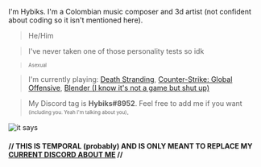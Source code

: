 I'm Hybiks. I'm a Colombian music composer and 3d artist (not confident about coding so it isn't mentioned here). 

> He/Him

> I've never taken one of those personality tests so idk 

> <sub><sup>Asexual</sup></sub>

> I'm currently playing: [Death Stranding](https://store.steampowered.com/app/1850570/DEATH_STRANDING_DIRECTORS_CUT/), [Counter-Strike: Global Offensive](https://store.steampowered.com/app/730/CounterStrike_Global_Offensive/), [Blender (I know it's not a game but shut up)](https://store.steampowered.com/app/365670/Blender/)

> My Discord tag is __Hybiks#8952__. Feel free to add me if you want <sub><sup>(including you. Yeah I'm talking about you)</sup></sub>.

![it says](https://media.discordapp.net/attachments/943268694778322944/970164986649382952/under_construction.png)

 #### // THIS IS TEMPORAL (probably) AND IS ONLY MEANT TO REPLACE MY [CURRENT DISCORD ABOUT ME](https://media.discordapp.net/attachments/850160961863942174/970158412820271174/unknown.png) // 
